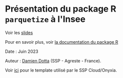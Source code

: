 # Présentation du package R `parquetize` à l'Insee

Voir les [slides](https://ddotta.github.io/parquetize_presentation/)

Pour en savoir plus, voir [la documentation du package R](https://github.com/ddotta/parquetize)

Date : Juin 2023

Auteur : [Damien Dotta](https://github.com/ddotta) (SSP - Agreste - France).

Voir [ici](https://github.com/InseeFrLab/onyxia-quarto) pour le template utilisé par le SSP Cloud/Onyxia.

